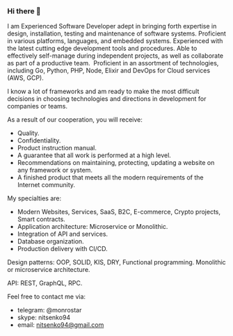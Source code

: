 ### Hi there 👋

I am Experienced Software Developer adept in bringing forth expertise in design, installation, testing and maintenance of software systems. Proficient in various platforms, languages, and embedded systems. Experienced with the latest cutting edge development tools and procedures. Able to effectively self-manage during independent projects, as well as collaborate as part of a productive team.  Proficient in an assortment of technologies, including Go, Python, PHP, Node, Elixir and DevOps for Cloud services (AWS, GCP).

I know a lot of frameworks and am ready to make the most difficult decisions in choosing technologies and directions in development for companies or teams.

As a result of our cooperation, you will receive: 
- Quality. 
- Confidentiality. 
- Product instruction manual. 
- A guarantee that all work is performed at a high level. 
- Recommendations on maintaining, protecting, updating a website on any framework or system. 
- A finished product that meets all the modern requirements of the Internet community.

My specialties are: 
- Modern Websites, Services, SaaS, B2C, E-commerce, Crypto projects, Smart contracts. 
- Application architecture: Microservice or Monolithic. 
- Integration of API and services. 
- Database organization. 
- Production delivery with CI/CD.

Design patterns: OOP, SOLID, KIS, DRY, Functional programming. Monolithic or microservice architecture. 

API: REST, GraphQL, RPC.

Feel free to contact me via:
- telegram: @monrostar
- skype: nitsenko94
- email: nitsenko94@gmail.com 

<!--
**monrostar/monrostar** is a ✨ _special_ ✨ repository because its `README.md` (this file) appears on your GitHub profile.

Here are some ideas to get you started:

- 🔭 I’m currently working on ...
- 🌱 I’m currently learning ...
- 👯 I’m looking to collaborate on ...
- 🤔 I’m looking for help with ...
- 💬 Ask me about ...
- 📫 How to reach me: ...
- 😄 Pronouns: ...
- ⚡ Fun fact: ...
-->

